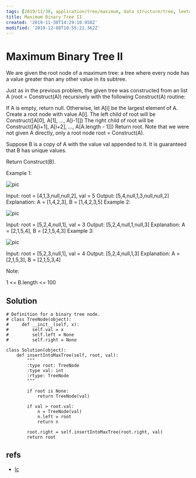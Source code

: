 ```yaml
---
tags: [2019/11/30, application/tree/maximum, data structure/tree, leetcode/998, method/recursion]
title: Maximum Binary Tree II
created: '2019-11-30T14:29:10.958Z'
modified: '2019-12-08T10:55:21.362Z'
---
```


# Maximum Binary Tree II

We are given the root node of a maximum tree: a tree where every node has a value greater than any other value in its subtree.

Just as in the previous problem, the given tree was constructed from an list A (root = Construct(A)) recursively with the following Construct(A) routine:

If A is empty, return null.
Otherwise, let A[i] be the largest element of A.  Create a root node with value A[i].
The left child of root will be Construct([A[0], A[1], ..., A[i-1]])
The right child of root will be Construct([A[i+1], A[i+2], ..., A[A.length - 1]])
Return root.
Note that we were not given A directly, only a root node root = Construct(A).

Suppose B is a copy of A with the value val appended to it.  It is guaranteed that B has unique values.

Return Construct(B).

 

Example 1:

![pic](https://assets.leetcode.com/uploads/2019/02/21/maximum-binary-tree-1-2.png)

Input: root = [4,1,3,null,null,2], val = 5
Output: [5,4,null,1,3,null,null,2]
Explanation: A = [1,4,2,3], B = [1,4,2,3,5]
Example 2:

![pic](https://assets.leetcode.com/uploads/2019/02/21/maximum-binary-tree-2-2.png)

Input: root = [5,2,4,null,1], val = 3
Output: [5,2,4,null,1,null,3]
Explanation: A = [2,1,5,4], B = [2,1,5,4,3]
Example 3:

![pic](https://assets.leetcode.com/uploads/2019/02/21/maximum-binary-tree-3-2.png)

Input: root = [5,2,3,null,1], val = 4
Output: [5,2,4,null,1,3]
Explanation: A = [2,1,5,3], B = [2,1,5,3,4]
 

Note:

1 <= B.length <= 100

## Solution

```
# Definition for a binary tree node.
# class TreeNode(object):
#     def __init__(self, x):
#         self.val = x
#         self.left = None
#         self.right = None

class Solution(object):
    def insertIntoMaxTree(self, root, val):
        """
        :type root: TreeNode
        :type val: int
        :rtype: TreeNode
        """
        
        if root is None:
            return TreeNode(val)
        
        if val > root.val:
            n = TreeNode(val)
            n.left = root
            return n
        
        root.right = self.insertIntoMaxTree(root.right, val)
        return root
```

## refs

* [lc](https://leetcode.com/problems/maximum-binary-tree-ii/)
